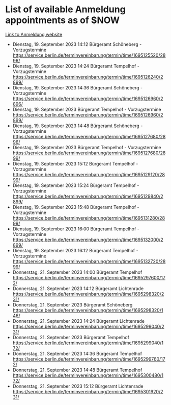 # List of available Anmeldung appointments as of $NOW
[Link to Anmeldung website](https://service.berlin.de/terminvereinbarung/termin/tag.php?termin=1&anliegen[]=120686&dienstleisterlist=122210,122217,327316,122219,327312,122227,327314,122231,327346,122243,327348,122254,122252,329742,122260,329745,122262,329748,122271,327278,122273,327274,122277,327276,330436,122280,327294,122282,327290,122284,327292,122291,327270,122285,327266,122286,327264,122296,327268,150230,329760,122297,327286,122294,327284,122312,329763,122314,329775,122304,327330,122311,327334,122309,327332,317869,122281,327352,122279,329772,122283,122276,327324,122274,327326,122267,329766,122246,327318,122251,327320,122257,327322,122208,327298,122226,327300&herkunft=http%3A%2F%2Fservice.berlin.de%2Fdienstleistung%2F120686%2F)
- Dienstag, 19. September 2023 14:12 Bürgeramt Schöneberg - Vorzugstermine https://service.berlin.de/terminvereinbarung/termin/time/1695125520/2896/
- Dienstag, 19. September 2023 14:24 Bürgeramt Tempelhof - Vorzugstermine https://service.berlin.de/terminvereinbarung/termin/time/1695126240/2899/
- Dienstag, 19. September 2023 14:36 Bürgeramt Schöneberg - Vorzugstermine https://service.berlin.de/terminvereinbarung/termin/time/1695126960/2896/
- Dienstag, 19. September 2023  Bürgeramt Tempelhof - Vorzugstermine https://service.berlin.de/terminvereinbarung/termin/time/1695126960/2899/
- Dienstag, 19. September 2023 14:48 Bürgeramt Schöneberg - Vorzugstermine https://service.berlin.de/terminvereinbarung/termin/time/1695127680/2896/
- Dienstag, 19. September 2023  Bürgeramt Tempelhof - Vorzugstermine https://service.berlin.de/terminvereinbarung/termin/time/1695127680/2899/
- Dienstag, 19. September 2023 15:12 Bürgeramt Tempelhof - Vorzugstermine https://service.berlin.de/terminvereinbarung/termin/time/1695129120/2899/
- Dienstag, 19. September 2023 15:24 Bürgeramt Tempelhof - Vorzugstermine https://service.berlin.de/terminvereinbarung/termin/time/1695129840/2899/
- Dienstag, 19. September 2023 15:48 Bürgeramt Tempelhof - Vorzugstermine https://service.berlin.de/terminvereinbarung/termin/time/1695131280/2899/
- Dienstag, 19. September 2023 16:00 Bürgeramt Tempelhof - Vorzugstermine https://service.berlin.de/terminvereinbarung/termin/time/1695132000/2899/
- Dienstag, 19. September 2023 16:12 Bürgeramt Tempelhof - Vorzugstermine https://service.berlin.de/terminvereinbarung/termin/time/1695132720/2899/
- Donnerstag, 21. September 2023 14:00 Bürgeramt Tempelhof https://service.berlin.de/terminvereinbarung/termin/time/1695297600/172/
- Donnerstag, 21. September 2023 14:12 Bürgeramt Lichtenrade https://service.berlin.de/terminvereinbarung/termin/time/1695298320/231/
- Donnerstag, 21. September 2023  Bürgeramt Schöneberg https://service.berlin.de/terminvereinbarung/termin/time/1695298320/146/
- Donnerstag, 21. September 2023 14:24 Bürgeramt Lichtenrade https://service.berlin.de/terminvereinbarung/termin/time/1695299040/231/
- Donnerstag, 21. September 2023  Bürgeramt Tempelhof https://service.berlin.de/terminvereinbarung/termin/time/1695299040/172/
- Donnerstag, 21. September 2023 14:36 Bürgeramt Tempelhof https://service.berlin.de/terminvereinbarung/termin/time/1695299760/172/
- Donnerstag, 21. September 2023 14:48 Bürgeramt Tempelhof https://service.berlin.de/terminvereinbarung/termin/time/1695300480/172/
- Donnerstag, 21. September 2023 15:12 Bürgeramt Lichtenrade https://service.berlin.de/terminvereinbarung/termin/time/1695301920/231/
